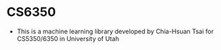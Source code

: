 # CS6350
- This is a machine learning library developed by Chia-Hsuan Tsai for CS5350/6350 in University of Utah

